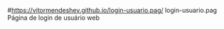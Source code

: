 #https://vitormendeshev.github.io/login-usuario.pag/ 
login-usuario.pag
Página de login de usuário web
